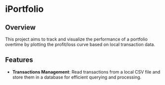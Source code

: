 # iPortfolio

## Overview
This project aims to track and visualize the performance of a portfolio overtime by plotting the profit/loss curve based on local transaction data. 

## Features
- **Transactions Management**: Read transactions from a local CSV file and store them in a database for efficient querying and processing.